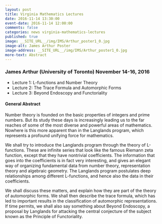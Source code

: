 ```yaml
---
layout: post
title: Virginia Mathematics Lectures
date: 2016-11-14 13:30:00
event-date: 2016-11-14 12:00:00
comments: false
categories: news virginia-mathematics-lectures
published: true
image: __SITE_URL__/img/IMS/Arthur_poster1_0.jpg
image-alt: James Arthur Poster
image-address: __SITE_URL__/img/IMS/Arthur_poster1_0.jpg
more-text: Abstract
---
```


<h3 class="mt-3 mb-4">James Arthur (University of Toronto) November 14-16, 2016</h3>

- Lecture 1: L-functions and Number Theory
- Lecture 2: The Trace Formula and Automorphic Forms
- Lecture 3: Beyond Endoscopy and Functoriality

<!--more-->

#### General Abstract

Number theory is founded on the basic properties of integers and prime numbers. But its study these days is increasingly leading us to the far reaches of some of the most diverse and powerful areas of mathematics. Nowhere is this more apparent than in the Langlands program, which represents a profound unifying force for mathematics.

We shall try to introduce the Langlands program through the theory of L-functions. These are infinite series that look like the famous Riemann zeta function, except that they have nontrivial coefficients. The information that goes into the coefficients is in fact very interesting, and gives an elegant way of organizing fundamental data from number theory, representation theory and algebraic geometry. The Langlands program postulates deep relationships among different L-functions, and hence also the data in their coefficients.

We shall discuss these matters, and explain how they are part of the theory of automorphic forms. We shall then describe the trace formula, which has led to important results in the classification of automorphic representations. If time permits, we shall also say something about Beyond Endoscopy, a proposal by Langlands for attacking the central conjecture of the subject known as the Principle of Functoriality.
